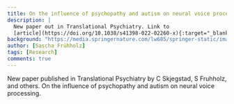 ```yaml
---
title: On the influence of psychopathy and autism on neural voice processing
description: |
  New paper out in Translational Psychiatry. Link to
  [article](https://doi.org/10.1038/s41398-022-02260-x){:target="_blank"}.
background: "https://media.springernature.com/lw685/springer-static/image/art%3A10.1038%2Fs41398-022-02260-x/MediaObjects/41398_2022_2260_Fig1_HTML.png?as=webp"
author: [Sascha Frühholz]
tags: [Research]
comments: true
---
```


New paper published in Translational Psychiatry by C Skjegstad, S Fruhholz, and others. On the influence of psychopathy and autism on neural voice processing.
